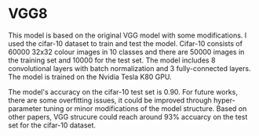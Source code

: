 # VGG8
This model is based on the original VGG model with some modifications.
I used the cifar-10 dataset to train and test the model. Cifar-10 consists of 60000 32x32 colour images in 10 classes and there are 50000 images in the training set and 10000 for the test set. The model includes 8 convolutional layers with batch normalization and 3 fully-connected layers. The model is trained on the Nvidia Tesla K80 GPU.

The model's accuracy on the cifar-10 test set is 0.90. For future works, there are some overfitting issues, it could be improved through hyper-parameter tuning or minor modifications of the model structure. Based on other papers, VGG strucure could reach around 93% accuarcy on the test set for the cifar-10 dataset. 
